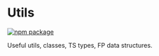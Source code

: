 # Utils

[![npm package](https://img.shields.io/npm/v/@js-toolkit/utils.svg?style=flat-square)](https://www.npmjs.org/package/@js-toolkit/utils)

Useful utils, classes, TS types, FP data structures.
